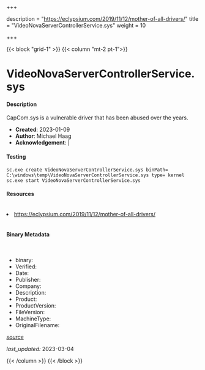 +++

description = "https://eclypsium.com/2019/11/12/mother-of-all-drivers/"
title = "VideoNovaServerControllerService.sys"
weight = 10

+++


{{< block "grid-1" >}}
{{< column "mt-2 pt-1">}}


# VideoNovaServerControllerService.sys

#### Description


CapCom.sys is a vulnerable driver that has been abused over the years.


- **Created**: 2023-01-09
- **Author**: Michael Haag
- **Acknowledgement**:  | [](https://twitter.com/)

#### Testing

```
sc.exe create VideoNovaServerControllerService.sys binPath= C:\windows\temp\VideoNovaServerControllerService.sys type= kernel
sc.exe start VideoNovaServerControllerService.sys
```

#### Resources
<br>


<li><a href=" https://eclypsium.com/2019/11/12/mother-of-all-drivers/"> https://eclypsium.com/2019/11/12/mother-of-all-drivers/</a></li>


<br>


#### Binary Metadata
<br>



- binary: 
- Verified: 
- Date: 
- Publisher: 
- Company: 
- Description: 
- Product: 
- ProductVersion: 
- FileVersion: 
- MachineType: 
- OriginalFilename: 

[*source*](https://github.com/magicsword-io/LOLDrivers/tree/main/yaml/videonovaservercontrollerservice.sys.yml)

*last_updated:* 2023-03-04


{{< /column >}}
{{< /block >}}
